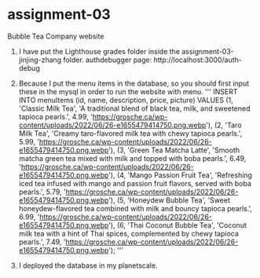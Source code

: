 # assignment-03

Bubble Tea Company website

1. I have put the Lighthouse grades folder inside the assignment-03-jinjing-zhang folder.
authdebugger page: http://localhost:3000/auth-debug

2. Because I put the menu items in the database, so you should first input these in the mysql in order to run the website with menu.
'''
INSERT INTO menuItems (id, name, description, price, picture) VALUES
  (1, 'Classic Milk Tea', 'A traditional blend of black tea, milk, and sweetened tapioca pearls.', 4.99, 'https://grosche.ca/wp-content/uploads/2022/06/26-e1655479414750.png.webp'),
  (2, 'Taro Milk Tea', 'Creamy taro-flavored milk tea with chewy tapioca pearls.', 5.99, 'https://grosche.ca/wp-content/uploads/2022/06/26-e1655479414750.png.webp'),
  (3, 'Green Tea Matcha Latte', 'Smooth matcha green tea mixed with milk and topped with boba pearls.', 6.49, 'https://grosche.ca/wp-content/uploads/2022/06/26-e1655479414750.png.webp'),
  (4, 'Mango Passion Fruit Tea', 'Refreshing iced tea infused with mango and passion fruit flavors, served with boba pearls.', 5.79, 'https://grosche.ca/wp-content/uploads/2022/06/26-e1655479414750.png.webp'),
  (5, 'Honeydew Bubble Tea', 'Sweet honeydew-flavored tea combined with milk and bouncy tapioca pearls.', 6.99, 'https://grosche.ca/wp-content/uploads/2022/06/26-e1655479414750.png.webp'),
  (6, 'Thai Coconut Bubble Tea', 'Coconut milk tea with a hint of Thai spices, complemented by chewy tapioca pearls.', 7.49, 'https://grosche.ca/wp-content/uploads/2022/06/26-e1655479414750.png.webp');
'''

3. I deployed the database in my planetscale.
